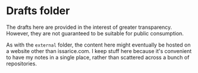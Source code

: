 # Drafts folder

The drafts here are provided in the interest of greater transparency. However,
they are not guaranteed to be suitable for public consumption.

As with the `external` folder, the content here might eventually be hosted on a
website other than issarice.com. I keep stuff here because it's convenient to
have my notes in a single place, rather than scattered across a bunch of
repositories.
